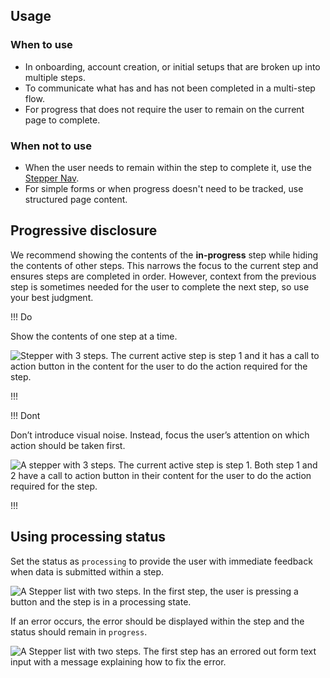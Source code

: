 ## Usage

### When to use

- In onboarding, account creation, or initial setups that are broken up into multiple steps.
- To communicate what has and has not been completed in a multi-step flow.
- For progress that does not require the user to remain on the current page to complete.

### When not to use

- When the user needs to remain within the step to complete it, use the [Stepper Nav](/components/stepper/nav).
- For simple forms or when progress doesn't need to be tracked, use structured page content.

## Progressive disclosure

We recommend showing the contents of the **in-progress** step while hiding the contents of other steps. This narrows the focus to the current step and ensures steps are completed in order. However, context from the previous step is sometimes needed for the user to complete the next step, so use your best judgment.

!!! Do 

Show the contents of one step at a time.

![Stepper with 3 steps. The current active step is step 1 and it has a call to action button in the content for the user to do the action required for the step.](/assets/components/stepper/list/stepper-list-progressive-disclosure-do.png)

!!!

!!! Dont

Don’t introduce visual noise. Instead, focus the user’s attention on which action should be taken first.

![A stepper with 3 steps. The current active step is step 1. Both step 1 and 2 have a call to action button in their content for the user to do the action required for the step.](/assets/components/stepper/list/stepper-list-progressive-disclosure-dont.png)

!!!

## Using processing status

Set the status as `processing` to provide the user with immediate feedback when data is submitted within a step.

![A Stepper list with two steps. In the first step, the user is pressing a button and the step is in a processing state.](/assets/components/stepper/list/stepper-list-processing-status.png)

If an error occurs, the error should be displayed within the step and the status should remain in `progress`.

![A Stepper list with two steps. The first step has an errored out form text input with a message explaining how to fix the error.](/assets/components/stepper/list/stepper-list-processing-status-errored.png)